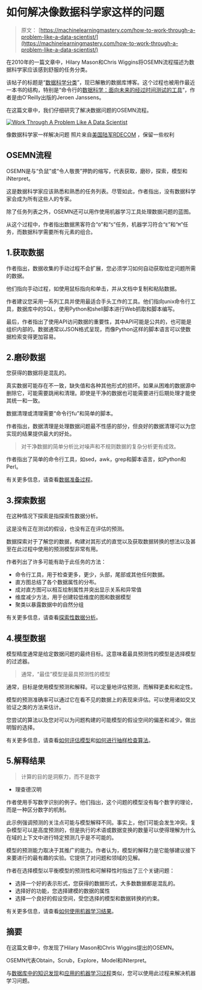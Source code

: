 # 如何解决像数据科学家这样的问题

> 原文： [https://machinelearningmastery.com/how-to-work-through-a-problem-like-a-data-scientist/](https://machinelearningmastery.com/how-to-work-through-a-problem-like-a-data-scientist/)

在2010年的一篇文章中，Hilary Mason和Chris Wiggins将OSEMN流程描述为数据科学家应该感到舒服的任务分类。

该帖子的标题是“[数据科学分类](http://www.dataists.com/2010/09/a-taxonomy-of-data-science/)”，现已解散的数据库博客。这个过程也被用作最近一本书的结构，特别是“命令行的[数据科学：面向未来的经过时间测试的工具](http://www.amazon.com/dp/1491947853?tag=inspiredalgor-20)”，作者是由O'Reilly出版的Jeroen Janssens。

在这篇文章中，我们仔细研究了解决数据问题的OSEMN流程。

[![Work Through A Problem Like A Data Scientist](img/ee1f6a04ed3c8462c1a89b2df5c85be1.jpg)](https://3qeqpr26caki16dnhd19sv6by6v-wpengine.netdna-ssl.com/wp-content/uploads/2014/12/Work-Through-A-Problem-Like-A-Data-Scientist.jpg)

像数据科学家一样解决问题
照片来自[美国陆军RDECOM](http://www.flickr.com/photos/rdecom/7336886600) ，保留一些权利

## OSEMN流程

OSEMN是与“负鼠”或“令人敬畏”押韵的缩写，代表获取，磨砂，探索，模型和iNterpret。

这是数据科学家应该熟悉和熟悉的任务列表。尽管如此，作者指出，没有数据科学家会成为所有这些人的专家。

除了任务列表之外，OSEMN还可以用作使用机器学习工具处理数据问题的蓝图。

从这个过程中，作者指出数据黑客符合“`O`”和“`S`”任务，机器学习符合“`E`”和“`M`”任务，而数据科学需要所有元素的组合。

## 1.获取数据

作者指出，数据收集的手动过程不会扩展，您必须学习如何自动获取给定问题所需的数据。

他们指向手动过程，如使用鼠标指向和单击，并从文档中复制和粘贴数据。

作者建议您采用一系列工具并使用最适合手头工作的工具。他们指向unix命令行工具，数据库中的SQL，使用Python和shell脚本进行Web抓取和脚本编写。

最后，作者指出了使用API​​访问数据的重要性，其中API可能是公共的，也可能是组织内部的。数据通常以JSON格式呈现，而像Python这样的脚本语言可以使数据检索变得更加容易。

## 2.磨砂数据

您获得的数据将是混乱的。

真实数据可能存在不一致，缺失值和各种其他形式的损坏。如果从困难的数据源中删除它，可能需要跳闸和清理。即使是干净的数据也可能需要进行后期处理才能使其统一和一致。

数据清理或清理需要“命令行fu”和简单的脚本。

作者指出，数据清理是处理数据问题最不性感的部分，但良好的数据清理可以为您实现的结果提供最大的好处。

> 对干净数据的简单分析比对噪声和不规则数据的复杂分析更有成效。

作者指出了简单的命令行工具，如sed，awk，grep和脚本语言，如Python和Perl。

有关更多信息，请查看[数据准备过程](http://machinelearningmastery.com/how-to-prepare-data-for-machine-learning/ "How to Prepare Data For Machine Learning")。

## 3.探索数据

在这种情况下探索是指探索性数据分析。

这是没有正在测试的假设，也没有正在评估的预测。

数据探索对于了解您的数据，构建对其形式的直觉以及获取数据转换的想法以及甚至在此过程中使用的预测模型非常有用。

作者列出了许多可能有助于此任务的方法：

*   命令行工具，用于检查更多，更少，头部，尾部或其他任何数据。
*   直方图总结了各个数据属性的分布。
*   成对直方图可以相互绘制属性并突出显示关系和异常值
*   维度减少方法，用于创建较低维度的图和数据模型
*   聚类以暴露数据中的自然分组

有关更多信息，请查看[探索性数据分析](http://machinelearningmastery.com/understand-problem-get-better-results-using-exploratory-data-analysis/ "Understand Your Problem and Get Better Results Using Exploratory Data Analysis")。

## 4.模型数据

模型精度通常是给定数据问题的最终目标。这意味着最具预测性的模型是选择模型的过滤器。

> 通常，“最佳”模型是最具预测性的模型

通常，目标是使用模型预测和解释。可以定量地评估预测，而解释更柔和和定性。

模型的预测准确率可以通过它在看不见的数据上的表现来评估。可以使用诸如交叉验证之类的方法来估计。

您尝试的算法以及您对可以为问题构建的可能模型的假设空间的偏差和减少。做出明智的选择。

有关更多信息，请查看[如何评估模型](http://machinelearningmastery.com/how-to-evaluate-machine-learning-algorithms/ "How to Evaluate Machine Learning Algorithms")和[如何进行抽样检查算法](http://machinelearningmastery.com/why-you-should-be-spot-checking-algorithms-on-your-machine-learning-problems/ "Why you should be Spot-Checking Algorithms on your Machine Learning Problems")。

## 5.解释结果

> 计算的目的是洞察力，而不是数字

- 理查德汉明

作者使用手写数字识别的例子。他们指出，这个问题的模型没有每个数字的理论，而是一种区分数字的机制。

此示例强调预测的关注点可能与模型解释不同。事实上，他们可能会发生冲突。复杂模型可以是高度预测的，但是执行的术语或数据变换的数量可以使得理解为什么在域的上下文中进行特定预测几乎是不可能的。

模型的预测能力取决于其推广的能力。作者认为，模型的解释力是它能够建议接下来要进行的最有趣的实验。它提供了对问题和领域的见解。

作者在选择模型以平衡模型的预测性和可解释性时指出了三个关键问题：

*   选择一个好的表示形式，您获得的数据形式，大多数数据都是混乱的。
*   选择好的功能，您选择建模的数据的属性
*   选择一个良好的假设空间，受您选择的模型和数据转换的约束。

有关更多信息，请查看[如何使用机器学习结果](http://machinelearningmastery.com/how-to-use-machine-learning-results/ "How to Use Machine Learning Results")。

## 摘要

在这篇文章中，你发现了Hilary Mason和Chris Wiggins提出的OSEMN。

OSEMN代表Obtain，Scrub，Explore，Model和iNterpret。

与[数据库中的知识发现](http://machinelearningmastery.com/what-is-data-mining-and-kdd/ "What is Data Mining and KDD")和[应用的机器学习过程](http://machinelearningmastery.com/process-for-working-through-machine-learning-problems/ "Process for working through Machine Learning Problems")类似，您可以使用此过程来解决机器学习问题。
